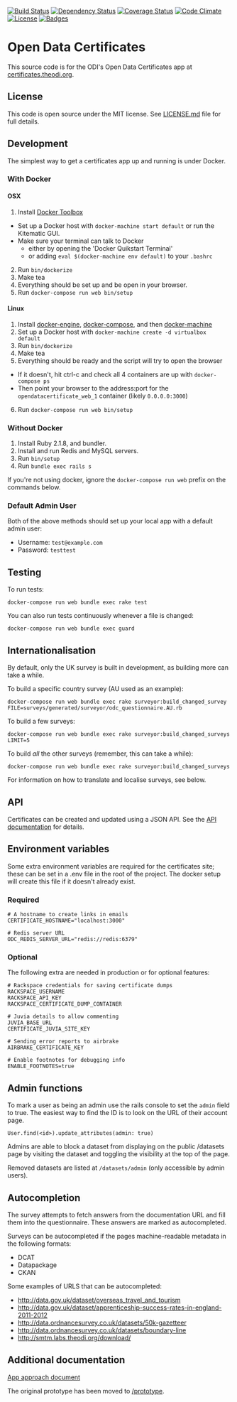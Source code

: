
[![Build Status](https://img.shields.io/travis/theodi/open-data-certificate.svg)](https://travis-ci.org/theodi/open-data-certificate)
[![Dependency Status](https://img.shields.io/gemnasium/theodi/open-data-certificate.svg)](https://gemnasium.com/theodi/open-data-certificate)
[![Coverage Status](https://img.shields.io/coveralls/theodi/open-data-certificate.svg)](https://coveralls.io/r/theodi/open-data-certificate)
[![Code Climate](https://img.shields.io/codeclimate/github/theodi/open-data-certificate.svg)](https://codeclimate.com/github/theodi/open-data-certificate)
[![License](https://img.shields.io/github/license/theodi/open-data-certificate.svg)](http://theodi.mit-license.org/)
[![Badges](https://img.shields.io/:badges-6/6-ff6799.svg)](https://github.com/badges/badgerbadgerbadger)

# Open Data Certificates

This source code is for the ODI's Open Data Certificates app at [certificates.theodi.org](https://certificates.theodi.org).

## License

This code is open source under the MIT license. See [LICENSE.md](LICENSE.md) file for full details.

## Development

The simplest way to get a certificates app up and running is under Docker.

### With Docker

#### OSX 

1. Install [Docker Toolbox](https://www.docker.com/products/docker-toolbox)
  * Set up a Docker host with `docker-machine start default` or run the Kitematic GUI.
  * Make sure your terminal can talk to Docker
    * either by opening the 'Docker Quikstart Terminal'
    * or adding `eval $(docker-machine env default)` to your `.bashrc`
2. Run `bin/dockerize`
3. Make tea
4. Everything should be set up and be open in your browser.
5. Run `docker-compose run web bin/setup`

#### Linux

1. Install [docker-engine](https://docs.docker.com/engine/), [docker-compose](https://docs.docker.com/compose/overview/), and then [docker-machine](https://docs.docker.com/machine/overview/)
2. Set up a Docker host with `docker-machine create -d virtualbox default`
3. Run `bin/dockerize`
4. Make tea
5. Everything should be ready and the script will try to open the browser
  * If it doesn't, hit ctrl-c and check all 4 containers are up with `docker-compose ps`
  * Then point your browser to the address:port for the `opendatacertificate_web_1` container (likely `0.0.0.0:3000`)
6. Run `docker-compose run web bin/setup`

### Without Docker

1. Install Ruby 2.1.8, and bundler.
2. Install and run Redis and MySQL servers.
3. Run `bin/setup`
4. Run `bundle exec rails s`

If you're not using docker, ignore the `docker-compose run web` prefix on the commands below.

### Default Admin User

Both of the above methods should set up your local app with a default admin user:

* Username: `test@example.com`
* Password: `testtest`

## Testing

To run tests:

    docker-compose run web bundle exec rake test

You can also run tests continuously whenever a file is changed:

    docker-compose run web bundle exec guard

## Internationalisation
    
By default, only the UK survey is built in development, as building more can take a while.    

To build a specific country survey (AU used as an example):

    docker-compose run web bundle exec rake surveyor:build_changed_survey FILE=surveys/generated/surveyor/odc_questionnaire.AU.rb

To build a few surveys:

    docker-compose run web bundle exec rake surveyor:build_changed_surveys LIMIT=5

To build *all* the other surveys (remember, this can take a while):

    docker-compose run web bundle exec rake surveyor:build_changed_surveys

For information on how to translate and localise surveys, see below.

## API

Certificates can be created and updated using a JSON API. See the [API documentation](doc/api.md) for details.

## Environment variables

Some extra environment variables are required for the certificates site; these can be set in a .env file in the root of the project. The docker setup will create this file if it doesn't already exist.

### Required

```
# A hostname to create links in emails
CERTIFICATE_HOSTNAME="localhost:3000"

# Redis server URL
ODC_REDIS_SERVER_URL="redis://redis:6379"
```

### Optional

The following extra are needed in production or for optional features:

```
# Rackspace credentials for saving certificate dumps
RACKSPACE_USERNAME
RACKSPACE_API_KEY
RACKSPACE_CERTIFICATE_DUMP_CONTAINER

# Juvia details to allow commenting
JUVIA_BASE_URL
CERTIFICATE_JUVIA_SITE_KEY

# Sending error reports to airbrake
AIRBRAKE_CERTIFICATE_KEY

# Enable footnotes for debugging info
ENABLE_FOOTNOTES=true
```

## Admin functions

To mark a user as being an admin use the rails console to set the `admin` field to true. The easiest way to find the ID is to look on the URL of their account page.

    User.find(<id>).update_attributes(admin: true)

Admins are able to block a dataset from displaying on the public /datasets page by visiting the dataset and toggling the visibility at the top of the page.

Removed datasets are listed at `/datasets/admin` (only accessible by admin users).

## Autocompletion

The survey attempts to fetch answers from the documentation URL and fill them into the questionnaire. These answers are marked as autocompleted.

Surveys can be autocompleted if the pages machine-readable metadata in the following formats:

- DCAT
- Datapackage
- CKAN

Some examples of URLS that can be autocompleted:

- http://data.gov.uk/dataset/overseas_travel_and_tourism
- http://data.gov.uk/dataset/apprenticeship-success-rates-in-england-2011-2012
- http://data.ordnancesurvey.co.uk/datasets/50k-gazetteer
- http://data.ordnancesurvey.co.uk/datasets/boundary-line
- http://smtm.labs.theodi.org/download/

## Additional documentation

[App approach document](https://docs.google.com/a/whiteoctober.co.uk/document/d/1Ot91x1enq9TW7YKpePytE-wA0r8l9dmNQLVi16ph-zg/edit#)

The original prototype has been moved to [/prototype](https://github.com/theodi/open-data-certificate/tree/master/prototype).

